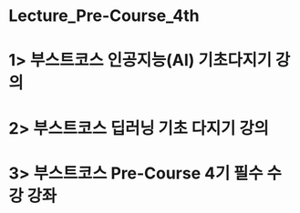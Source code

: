 # Lecture_Pre-Course_4th
# 1> 부스트코스 인공지능(AI) 기초다지기 강의
# 2> 부스트코스 딥러닝 기초 다지기 강의
# 3> 부스트코스 Pre-Course 4기 필수 수강 강좌
